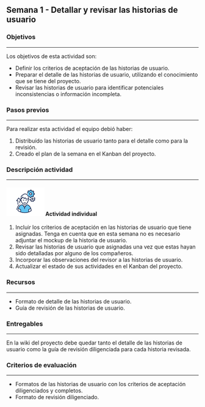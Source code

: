 ## Semana 1 - Detallar y revisar las historias de usuario

### Objetivos

---

Los objetivos de esta actividad son:

- Definir los criterios de aceptación de las historias de usuario.
- Preparar el detalle de las historias de usuario, utilizando el conocimiento que se tiene del proyecto.
- Revisar las historias de usuario para identificar potenciales inconsistencias o información incompleta.

### Pasos previos

---

Para realizar esta actividad el equipo debió haber:

1. Distribuído las historias de usuario tanto para el detalle como para la revisión.
2. Creado el plan de la semana en el Kanban del proyecto.

### Descripción actividad

---

#### ![](./../../assets/images/individuo.png) Actividad individual

1. Incluir los criterios de aceptación en las historias de usuario que tiene asignadas. Tenga en cuenta que en esta semana no es necesario adjuntar el mockup de la historia de usuario.
2. Revisar las historias de usuario que asignadas una vez que
   estas hayan sido detalladas por alguno de los compañeros.
3. Incorporar las observaciones del revisor a las historias de usuario.
4. Actualizar el estado de sus actividades en el Kanban del proyecto.

### Recursos

---

- Formato de detalle de las historias de usuario.
- Guía de revisión de las historias de usuario.

### Entregables

---

En la wiki del proyecto debe quedar tanto el detalle de las historias de usuario como la guía de revisión diligenciada para cada historia revisada.

### Criterios de evaluación

---

- Formatos de las historias de usuario con los criterios de aceptación diligenciados y completos.
- Formato de revisión diligenciado.
